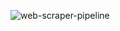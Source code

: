 ![web-scraper-pipeline](https://github.com/user-attachments/assets/84c6f0a8-2fd4-4a12-8844-be1d0fd02009)
